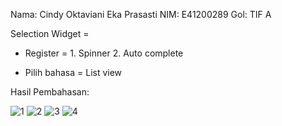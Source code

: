 Nama: Cindy Oktaviani Eka Prasasti
NIM: E41200289
Gol: TIF A

Selection Widget = 
- Register = 1. Spinner
             2. Auto complete

- Pilih bahasa = List view

Hasil Pembahasan:

![1](https://user-images.githubusercontent.com/80673338/136314537-db9f38dd-c2ac-4dda-a045-360a79442164.png)
![2](https://user-images.githubusercontent.com/80673338/136314568-387159fb-b338-410f-b5cd-af8e6a593f5d.png)
![3](https://user-images.githubusercontent.com/80673338/136314583-f5e5f023-268b-4d39-bd09-1c6bbe8e8b3e.png)
![4](https://user-images.githubusercontent.com/80673338/136314589-abfcc837-8865-417f-bcfe-83d217c8ddd0.png)
